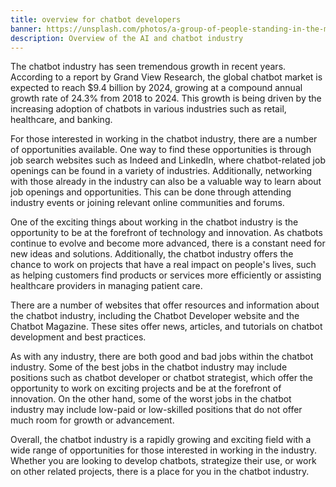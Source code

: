 ```yaml
---
title: overview for chatbot developers
banner: https://unsplash.com/photos/a-group-of-people-standing-in-the-middle-of-a-spiral-staircase-Dgs5AT9ynL0
description: Overview of the AI and chatbot industry
---
```


The chatbot industry has seen tremendous growth in recent years. According to a report by Grand View Research, the global chatbot market is expected to reach $9.4 billion by 2024, growing at a compound annual growth rate of 24.3% from 2018 to 2024. This growth is being driven by the increasing adoption of chatbots in various industries such as retail, healthcare, and banking.

For those interested in working in the chatbot industry, there are a number of opportunities available. One way to find these opportunities is through job search websites such as Indeed and LinkedIn, where chatbot-related job openings can be found in a variety of industries. Additionally, networking with those already in the industry can also be a valuable way to learn about job openings and opportunities. This can be done through attending industry events or joining relevant online communities and forums.

One of the exciting things about working in the chatbot industry is the opportunity to be at the forefront of technology and innovation. As chatbots continue to evolve and become more advanced, there is a constant need for new ideas and solutions. Additionally, the chatbot industry offers the chance to work on projects that have a real impact on people's lives, such as helping customers find products or services more efficiently or assisting healthcare providers in managing patient care.

There are a number of websites that offer resources and information about the chatbot industry, including the Chatbot Developer website and the Chatbot Magazine. These sites offer news, articles, and tutorials on chatbot development and best practices.

As with any industry, there are both good and bad jobs within the chatbot industry. Some of the best jobs in the chatbot industry may include positions such as chatbot developer or chatbot strategist, which offer the opportunity to work on exciting projects and be at the forefront of innovation. On the other hand, some of the worst jobs in the chatbot industry may include low-paid or low-skilled positions that do not offer much room for growth or advancement.

Overall, the chatbot industry is a rapidly growing and exciting field with a wide range of opportunities for those interested in working in the industry. Whether you are looking to develop chatbots, strategize their use, or work on other related projects, there is a place for you in the chatbot industry.

